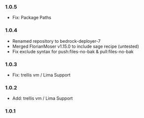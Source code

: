 ### 1.0.5
- Fix: Package Paths
### 1.0.4

- Renamed repository to bedrock-deployer-7
- Merged FlorianMoser v1.15.0 to include sage recipe (untested)
- Fix exclude syntax for push:files-no-bak & pull:files-no-bak

### 1.0.3
- Fix: trellis vm / Lima Support

### 1.0.2
- Add: trellis vm / Lima Support

### 1.0.1